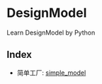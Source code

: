 # DesignModel
Learn DesignModel by Python
## Index
* 简单工厂: [simple_model](https://github.com/zzqFun/DesignModel/tree/master/simple_factory_model)
